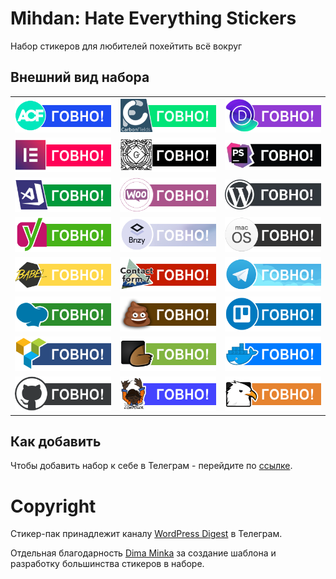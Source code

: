 # Mihdan: Hate Everything Stickers
Набор стикеров для любителей похейтить всё вокруг

## Внешний вид набора

|               |               |       |
| ------------- |:-------------:| -----:|
| ![Mihdan: Hate Everything Stickers - Advanced Custom Fields](./dist/advanced-custom-fields.png) | ![Mihdan: Hate Everything Stickers - Carbon Fields](./dist/carbon-fields.png) | ![Mihdan: Hate Everything Stickers - Divi](./dist/divi.png) |
| ![Mihdan: Hate Everything Stickers - Elementor](./dist/elementor.png) | ![Mihdan: Hate Everything Stickers - Gutenberg](./dist/gutenberg.png) | ![Mihdan: Hate Everything Stickers - PhpStorm](./dist/phpstorm.png) |
| ![Mihdan: Hate Everything Stickers - VsCode](./dist/vscode.png) | ![Mihdan: Hate Everything Stickers - Woocommerce](./dist/woocommerce.png) | ![Mihdan: Hate Everything Stickers - WordPress](./dist/wordpress.png) |
| ![Mihdan: Hate Everything Stickers - Yoast](./dist/yoast.png) | ![Mihdan: Hate Everything Stickers - Brizy](./dist/brizy.png) | ![Mihdan: Hate Everything Stickers - macOS](./dist/macos.png) |
| ![Mihdan: Hate Everything Stickers - Babel](./dist/babel.png) | ![Mihdan: Hate Everything Stickers - Contact form 7](./dist/cf7.png) | ![Mihdan: Hate Everything Stickers - Telegram](./dist/telegram.png) |
| ![Mihdan: Hate Everything Stickers - WP Bakery](./dist/wpbakery.png) | ![Mihdan: Hate Everything Stickers - Shit](./dist/shit.png) | ![Mihdan: Hate Everything Stickers - Trello](./dist/trello.png) |
| ![Mihdan: Hate Everything Stickers - Visual composer](./dist/visual-composer.png) | ![Mihdan: Hate Everything Stickers - Themeforest](./dist/themeforest.png) | ![Mihdan: Hate Everything Stickers - Docker](./dist/docker.png) |
| ![Mihdan: Hate Everything Stickers - GiHub](./dist/github.png) | ![Mihdan: Hate Everything Stickers - Composer](./dist/composer.png)  | ![Mihdan: Hate Everything Stickers - Codecanyon](./dist/codecanyon.png) |

## Как добавить

Чтобы добавить набор к себе в Телеграм - перейдите по [ссылке](https://t.me/addstickers/r223r23r23).

# Copyright

Стикер-пак принадлежит каналу [WordPress Digest](https://t.me/wordpress_digest) в Телеграм.

Отдельная благодарность [Dima Minka](https://github.com/DimaMinka) за создание шаблона и разработку большинства стикеров в наборе.
